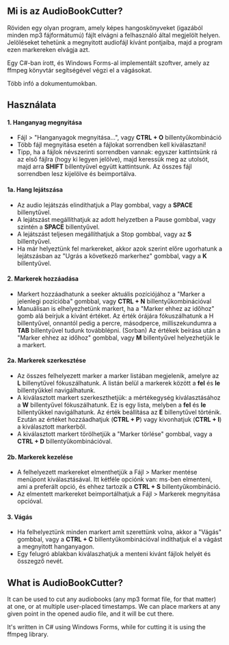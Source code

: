 ## Mi is az AudioBookCutter?
Röviden egy olyan program, amely képes hangoskönyveket (igazából minden mp3 fájformátumú) fájlt elvágni a felhasználó által megjelölt helyen. Jelöléseket tehetünk a megnyitott audiofájl kívánt pontjaiba, majd a program ezen markereken elvágja azt.

Egy C#-ban írott, és Windows Forms-al implementált szoftver, amely az ffmpeg könyvtár segítségével végzi el a vágásokat.

Több infó a dokumentumokban.

## Használata
#### 1. Hanganyag megnyitása
- Fájl > "Hanganyagok megnyitása...", vagy **CTRL + O** billentyűkombináció
- Több fájl megnyitása esetén a fájlokat sorrendben kell kiválasztani!
- Tipp, ha a fájlok névszerinti sorrendben vannak: egyszer kattintsünk rá az első fájlra (hogy ki legyen jelölve), majd keressük meg az utolsót, majd arra **SHIFT** billentyűvel együtt kattintsunk. Az összes fájl sorrendben lesz kijelölve és beimportálva.

#### 1a. Hang lejátszása
- Az audio lejátszás elindíthatjuk a Play gombbal, vagy a **SPACE** billenytűvel.
- A lejátszást megállíthatjuk az adott helyzetben a Pause gombbal, vagy szintén a **SPACE** billentyűvel.
- A lejátszást teljesen megállíthatjuk a Stop gombbal, vagy az **S** billentyűvel.
- Ha már helyeztünk fel markereket, akkor azok szerint előre ugorhatunk a lejátszásban az "Ugrás a következő markerhez" gombbal, vagy a **K** billentyűvel.

#### 2. Markerek hozzáadása
- Markert hozzáadhatunk a seeker aktuális pozíciójához a "Marker a jelenlegi pozícióba" gombbal, vagy **CTRL + N** billentyűkombinációval
- Manuálisan is elhelyezhetünk markert, ha a "Marker ehhez az időhoz" gomb alá beírjuk a kívánt értéket. Az érték órájára fókuszálhatunk a H billentyűvel, onnantól pedig a percre, másodperce, milliszekundumra a **TAB** billentyűvel tudunk továbblépni. (Sorban) Az értékek beírása után a "Marker ehhez az időhoz" gombbal, vagy **M** billentyűvel helyezhetjük le a markert.

#### 2a. Markerek szerkesztése
- Az összes felhelyezett marker a marker listában megjelenik, amelyre az **L** billenytűvel fókuszálhatunk. A listán belül a markerek között a **fel** és **le** billentyűkkel navigálhatunk.
- A kiválasztott markert szerkeszthetjük: a mértékegység kiválasztásához a **W** billentyűvel fókuszálhatunk. Ez is egy lista, melyben a **fel** és **le** billentyűkkel navigálhatunk. Az érték beállítása az **E** billenytűvel történik. Ezután az értéket hozzáadhatjuk (**CTRL + P**) vagy kivonhatjuk (**CTRL + I**) a kiválasztott markerből.
- A kiválasztott markert törölhetjük a "Marker törlése" gombbal, vagy a **CTRL + D** billentyűkombinációval.

#### 2b. Markerek kezelése
- A felhelyezett markereket elmenthetjük a Fájl > Marker mentése menüpont kiválasztásával. Itt kétféle opciónk van: ms-ben elmenteni, ami a preferált opció, és ehhez tartozik a **CTRL + S** billentyűkombináció.
- Az elmentett markereket beimportálhatjuk a Fájl > Markerek megnyitása opcióval.

#### 3. Vágás
- Ha felhelyeztünk minden markert amit szerettünk volna, akkor a "Vágás" gombbal, vagy a **CTRL + C** billentyűkombinációval indíthatjuk el a vágást a megnyitott hanganyagon.
- Egy felugró ablakban kiválaszhatjuk a menteni kivánt fájlok helyét és összegző nevét.

## What is AudioBookCutter?
It can be used to cut any audiobooks (any mp3 format file, for that matter) at one, or at multiple user-placed timestamps. We can place markers at any given point in the opened audio file, and it will be cut there.

It's written in C# using Windows Forms, while for cutting it is using the ffmpeg library.